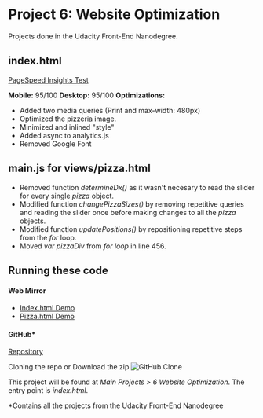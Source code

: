 # Project 6: Website Optimization
Projects done in the Udacity Front-End Nanodegree.

## index.html
[PageSpeed Insights Test](https://developers.google.com/speed/pagespeed/insights/?url=http%3A%2F%2Fgiemper.com%2FUdacity%2FOptimize%2F&tab=mobile)

**Mobile:** 95/100
**Desktop:** 95/100
**Optimizations:**
- Added two media queries (Print and max-width: 480px)
- Optimized the pizzeria image.
- Minimized and inlined "style"
- Added async to analytics.js
- Removed Google Font

## main.js for views/pizza.html

- Removed function *determineDx()* as it wasn't necesary to read the slider for every single *pizza* object.
- Modified function *changePizzaSizes()* by removing repetitive queries and reading the slider once before making changes to all the *pizza* objects.
- Modified function *updatePositions()* by repositioning repetitive steps from the *for* loop.
- Moved *var pizzaDiv* from *for loop* in line 456.

## Running these code

#### Web Mirror
- [Index.html Demo](http://giemper.com/Udacity/Optimize/)
- [Pizza.html Demo](http://giemper.com/Udacity/Optimize/views/pizza.html)

#### GitHub*
[Repository](https://github.com/Giemper/UdacityFrontEnd/tree/master/MainProjects/6%20Website%20Optimization)

Cloning the repo or Download the zip
![GitHub Clone](http://image.prntscr.com/image/10ddd47b37e24f149532164e15abf2e2.png)

This project will be found at *Main Projects > 6 Website Optimization*. The entry point is *index.html*.

*Contains all the projects from the Udacity Front-End Nanodegree